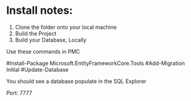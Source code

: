 # Install notes:
1) Clone the folder onto your local machine
2) Build the Project
3) Build your Database, Locally


Use these commands in PMC

#Install-Package Microsoft.EntityFrameworkCore.Tools
#Add-Migration Initial
#Update-Database

You should see a database populate in the SQL Explorer


Port: 7777
